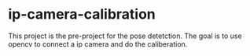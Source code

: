 # ip-camera-calibration
This project is the pre-project for the pose detetction. The goal is to use opencv to connect a ip camera and do the caliberation.
